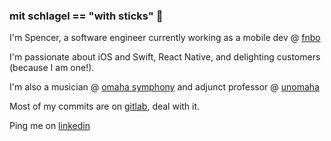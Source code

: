 ### mit schlagel == "with sticks" 🥁

I'm Spencer, a software engineer currently working as a mobile dev @ [fnbo](https://www.fnbo.com)

I'm passionate about iOS and Swift, React Native, and delighting customers (because I am one!).

I'm also a musician @ [omaha symphony](https://omahasymphony.org) and adjunct professor @ [unomaha](https://www.unomaha.edu)

Most of my commits are on [gitlab](https://www.gitlab.com), deal with it.

Ping me on [linkedin](https://www.linkedin.com/in/spencer-jones-omaha/)
